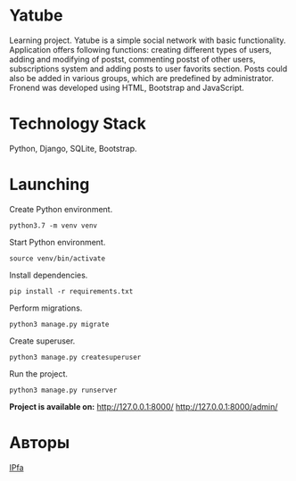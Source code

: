 # Yatube
Learning project. Yatube is a simple social network with basic functionality. Application offers following functions: creating different types of users, adding and modifying of postst, commenting postst of other users, subscriptions system and adding posts to user favorits section. Posts could also be added in various groups, which are predefined by administrator. Fronend was developed using HTML, Bootstrap and JavaScript. 

# Technology Stack
Python, Django, SQLite, Bootstrap.

# Launching
Create Python environment.
```
python3.7 -m venv venv
```
Start Python environment.
```
source venv/bin/activate
```
Install dependencies.
```
pip install -r requirements.txt
```
Perform migrations.
```
python3 manage.py migrate
```
Create superuser.
```
python3 manage.py createsuperuser
```
Run the project.
```
python3 manage.py runserver
```
**Project is available on:**
http://127.0.0.1:8000/
http://127.0.0.1:8000/admin/

# Авторы
[IPfa](https://github.com/IPfa)